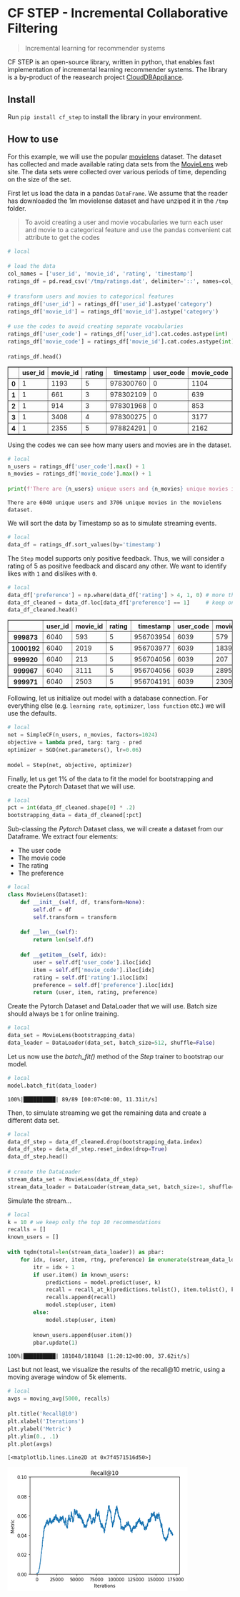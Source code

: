 # CF STEP - Incremental Collaborative Filtering
> Incremental learning for recommender systems


CF STEP is an open-source library, written in python, that enables fast implementation of incremental learning recommender systems. The library is a by-product of the reasearch project [CloudDBAppliance](https://clouddb.eu/).

## Install

Run `pip install cf_step` to install the library in your environment.

## How to use

For this example, we will use the popular [movielens](https://grouplens.org/datasets/movielens/) dataset. The dataset has collected and made available rating data sets from the [MovieLens](http://movielens.org) web site. The data sets were collected over various periods of time, depending on the size of the set.

First let us load the data in a pandas `DataFrame`. We assume that the reader has downloaded the 1m movielense dataset and have unziped it in the `/tmp` folder.

> To avoid creating a user and movie vocabularies we turn each user and movie to a categorical feature and use the pandas convenient cat attribute to get the codes

```python
# local

# load the data
col_names = ['user_id', 'movie_id', 'rating', 'timestamp']
ratings_df = pd.read_csv('/tmp/ratings.dat', delimiter='::', names=col_names, engine='python')

# transform users and movies to categorical features
ratings_df['user_id'] = ratings_df['user_id'].astype('category')
ratings_df['movie_id'] = ratings_df['movie_id'].astype('category')

# use the codes to avoid creating separate vocabularies
ratings_df['user_code'] = ratings_df['user_id'].cat.codes.astype(int)
ratings_df['movie_code'] = ratings_df['movie_id'].cat.codes.astype(int)

ratings_df.head()
```




<div>
<style scoped>
    .dataframe tbody tr th:only-of-type {
        vertical-align: middle;
    }

    .dataframe tbody tr th {
        vertical-align: top;
    }

    .dataframe thead th {
        text-align: right;
    }
</style>
<table border="1" class="dataframe">
  <thead>
    <tr style="text-align: right;">
      <th></th>
      <th>user_id</th>
      <th>movie_id</th>
      <th>rating</th>
      <th>timestamp</th>
      <th>user_code</th>
      <th>movie_code</th>
    </tr>
  </thead>
  <tbody>
    <tr>
      <th>0</th>
      <td>1</td>
      <td>1193</td>
      <td>5</td>
      <td>978300760</td>
      <td>0</td>
      <td>1104</td>
    </tr>
    <tr>
      <th>1</th>
      <td>1</td>
      <td>661</td>
      <td>3</td>
      <td>978302109</td>
      <td>0</td>
      <td>639</td>
    </tr>
    <tr>
      <th>2</th>
      <td>1</td>
      <td>914</td>
      <td>3</td>
      <td>978301968</td>
      <td>0</td>
      <td>853</td>
    </tr>
    <tr>
      <th>3</th>
      <td>1</td>
      <td>3408</td>
      <td>4</td>
      <td>978300275</td>
      <td>0</td>
      <td>3177</td>
    </tr>
    <tr>
      <th>4</th>
      <td>1</td>
      <td>2355</td>
      <td>5</td>
      <td>978824291</td>
      <td>0</td>
      <td>2162</td>
    </tr>
  </tbody>
</table>
</div>



Using the codes we can see how many users and movies are in the dataset.

```python
# local
n_users = ratings_df['user_code'].max() + 1
n_movies = ratings_df['movie_code'].max() + 1

print(f'There are {n_users} unique users and {n_movies} unique movies in the movielens dataset.')
```

    There are 6040 unique users and 3706 unique movies in the movielens dataset.


We will sort the data by Timestamp so as to simulate streaming events.

```python
# local
data_df = ratings_df.sort_values(by='timestamp')
```

The `Step` model supports only positive feedback. Thus, we will consider a rating of 5 as positive feedback and discard any other. We want to identify likes with `1` and dislikes with `0`.

```python
# local
data_df['preference'] = np.where(data_df['rating'] > 4, 1, 0) # more than 3 -> 1, less than 4 ->0
data_df_cleaned = data_df.loc[data_df['preference'] == 1]     # keep only ones and discard the others
data_df_cleaned.head()
```




<div>
<style scoped>
    .dataframe tbody tr th:only-of-type {
        vertical-align: middle;
    }

    .dataframe tbody tr th {
        vertical-align: top;
    }

    .dataframe thead th {
        text-align: right;
    }
</style>
<table border="1" class="dataframe">
  <thead>
    <tr style="text-align: right;">
      <th></th>
      <th>user_id</th>
      <th>movie_id</th>
      <th>rating</th>
      <th>timestamp</th>
      <th>user_code</th>
      <th>movie_code</th>
      <th>preference</th>
    </tr>
  </thead>
  <tbody>
    <tr>
      <th>999873</th>
      <td>6040</td>
      <td>593</td>
      <td>5</td>
      <td>956703954</td>
      <td>6039</td>
      <td>579</td>
      <td>1</td>
    </tr>
    <tr>
      <th>1000192</th>
      <td>6040</td>
      <td>2019</td>
      <td>5</td>
      <td>956703977</td>
      <td>6039</td>
      <td>1839</td>
      <td>1</td>
    </tr>
    <tr>
      <th>999920</th>
      <td>6040</td>
      <td>213</td>
      <td>5</td>
      <td>956704056</td>
      <td>6039</td>
      <td>207</td>
      <td>1</td>
    </tr>
    <tr>
      <th>999967</th>
      <td>6040</td>
      <td>3111</td>
      <td>5</td>
      <td>956704056</td>
      <td>6039</td>
      <td>2895</td>
      <td>1</td>
    </tr>
    <tr>
      <th>999971</th>
      <td>6040</td>
      <td>2503</td>
      <td>5</td>
      <td>956704191</td>
      <td>6039</td>
      <td>2309</td>
      <td>1</td>
    </tr>
  </tbody>
</table>
</div>



Following, let us initialize out model with a database connection. For everything else (e.g. `learning rate`, `optimizer`, `loss function` etc.) we will use the defaults.

```python
# local
net = SimpleCF(n_users, n_movies, factors=1024)
objective = lambda pred, targ: targ - pred
optimizer = SGD(net.parameters(), lr=0.06)

model = Step(net, objective, optimizer)
```

Finally, let us get 1% of the data to fit the model for bootstrapping and create the Pytorch Dataset that we will use.

```python
# local
pct = int(data_df_cleaned.shape[0] * .2)
bootstrapping_data = data_df_cleaned[:pct]
```

Sub-classing the *Pytorch* Dataset class, we will create a dataset from our Dataframe. We extract four elements:

* The user code
* The movie code
* The rating
* The preference

```python
# local
class MovieLens(Dataset):
    def __init__(self, df, transform=None):
        self.df = df
        self.transform = transform
    
    def __len__(self):
        return len(self.df)

    def __getitem__(self, idx):
        user = self.df['user_code'].iloc[idx]
        item = self.df['movie_code'].iloc[idx]
        rating = self.df['rating'].iloc[idx] 
        preference = self.df['preference'].iloc[idx] 
        return (user, item, rating, preference)
```

Create the Pytorch Dataset and DataLoader that we will use. Batch size should always be `1` for online training.

```python
# local
data_set = MovieLens(bootstrapping_data)
data_loader = DataLoader(data_set, batch_size=512, shuffle=False)
```

Let us now use the *batch_fit()* method of the *Step* trainer to bootstrap our model. 

```python
# local
model.batch_fit(data_loader)
```

    100%|██████████| 89/89 [00:07<00:00, 11.31it/s]


Then, to simulate streaming we get the remaining data and create a different data set.

```python
# local
data_df_step = data_df_cleaned.drop(bootstrapping_data.index)
data_df_step = data_df_step.reset_index(drop=True)
data_df_step.head()

# create the DataLoader
stream_data_set = MovieLens(data_df_step)
stream_data_loader = DataLoader(stream_data_set, batch_size=1, shuffle=False)
```

Simulate the stream...

```python
# local
k = 10 # we keep only the top 10 recommendations
recalls = []
known_users = []

with tqdm(total=len(stream_data_loader)) as pbar:
    for idx, (user, item, rtng, preference) in enumerate(stream_data_loader):
        itr = idx + 1
        if user.item() in known_users:
            predictions = model.predict(user, k)
            recall = recall_at_k(predictions.tolist(), item.tolist(), k)
            recalls.append(recall)
            model.step(user, item)
        else:
            model.step(user, item)
            
        known_users.append(user.item())
        pbar.update(1)
```

    100%|██████████| 181048/181048 [1:20:12<00:00, 37.62it/s]


Last but not least, we visualize the results of the recall@10 metric, using a moving average window of 5k elements. 

```python
# local
avgs = moving_avg(5000, recalls)

plt.title('Recall@10')
plt.xlabel('Iterations')
plt.ylabel('Metric')
plt.ylim(0., .1)
plt.plot(avgs)
```




    [<matplotlib.lines.Line2D at 0x7f4571516d50>]




![png](docs/images/output_27_1.png)

